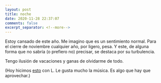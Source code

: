 ```yaml
---
layout: post
title: noche
date: 2020-11-28 22:37:07
comments: false
excerpt_separator: <!--more-->
---
```


Estoy cansado de este año. Me imagino que es un sentimiento normal. Para el cierre de noviembre cualquier año, por ligero, pesa. Y este, de alguna forma que no sabría (o prefiero no) precisar, se destaca por su turbulencia. 

Tengo ilusión de vacaciones y ganas de olvidarme de todo.

(Hoy hicimos [esto](https://soundcloud.com/javier-moreno-146/5-gotas) con L. Le gusta mucho la música. Es algo que hay que aprovechar.)
